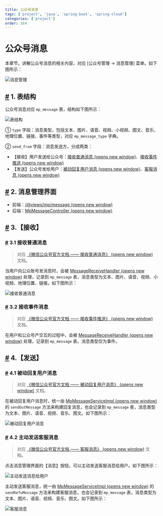 ```yaml
---
title: 公众号消息
tags: ['project', 'java', 'spring-boot', 'spring-cloud']
categories: ['project']
order: 164
---
```

# 公众号消息

本章节，讲解公众号消息的相关内容，对应 [公众号管理 -> 消息管理] 菜单。如下图所示：

 ![消息管理](https://doc.iocoder.cn/img/%E5%85%AC%E4%BC%97%E5%8F%B7%E6%89%8B%E5%86%8C/%E5%85%AC%E4%BC%97%E5%8F%B7%E6%B6%88%E6%81%AF/%E7%95%8C%E9%9D%A2.png)

 ## [#](#_1-表结构) 1. 表结构

 公众号消息对应 `mp_message` 表，结构如下图所示：

 ![表结构](https://doc.iocoder.cn/img/%E5%85%AC%E4%BC%97%E5%8F%B7%E6%89%8B%E5%86%8C/%E5%85%AC%E4%BC%97%E5%8F%B7%E6%B6%88%E6%81%AF/%E8%A1%A8%E7%BB%93%E6%9E%84.png)

 ① `type` 字段：消息类型，包括文本、图片、语音、视频、小视频、图文、音乐、地理位置、链接、事件等类型，对应 `mp_message_type` 字典。

 ② `send_from` 字段：消息发送方，分成两类：

 * 【接收】用户发送给公众号：[接收普通消息  (opens new window)](https://developers.weixin.qq.com/doc/offiaccount/Message_Management/Receiving_standard_messages.html)、[接收事件推送  (opens new window)](https://developers.weixin.qq.com/doc/offiaccount/Message_Management/Receiving_event_pushes.html)
* 【发送】公众号发给用户：[被动回复用户消息  (opens new window)](https://developers.weixin.qq.com/doc/offiaccount/Message_Management/Passive_user_reply_message.html)、[客服消息  (opens new window)](https://developers.weixin.qq.com/doc/offiaccount/Message_Management/Service_Center_messages.html)

 ## [#](#_2-消息管理界面) 2. 消息管理界面

 * 前端：[/@views/mp/message  (opens new window)](https://github.com/yudaocode/yudao-ui-admin-vue2/blob/master/src/views/mp/message/index.vue)
* 后端：[MpMessageController  (opens new window)](https://github.com/YunaiV/ruoyi-vue-pro/blob/master/yudao-module-mp/yudao-module-mp-biz/src/main/java/cn/iocoder/yudao/module/mp/controller/admin/message/MpMessageController.java)

 ## [#](#_3-【接收】) 3.【接收】

 ### [#](#_3-1-接收普通消息) 3.1 接收普通消息

 
> 对应 [《微信公众号官方文档 —— 接收普通消息》  (opens new window)](https://developers.weixin.qq.com/doc/offiaccount/Message_Management/Receiving_standard_messages.html) 文档。

 当用户向公众账号发消息时，会被 [MessageReceiveHandler  (opens new window)](https://github.com/YunaiV/ruoyi-vue-pro/blob/master/yudao-module-mp/yudao-module-mp-biz/src/main/java/cn/iocoder/yudao/module/mp/service/handler/message/MessageReceiveHandler.java) 处理，记录到 `mp_message` 表，消息类型为文本、图片、语音、视频、小视频、地理位置、链接。如下图所示：

 ![接收普通消息](https://doc.iocoder.cn/img/%E5%85%AC%E4%BC%97%E5%8F%B7%E6%89%8B%E5%86%8C/%E5%85%AC%E4%BC%97%E5%8F%B7%E6%B6%88%E6%81%AF/%E6%8E%A5%E6%94%B6%E6%99%AE%E9%80%9A%E6%B6%88%E6%81%AF.png)

 ### [#](#_3-2-接收事件消息) 3.2 接收事件消息

 
> 对应 [《微信公众号官方文档 —— 接收事件推送》  (opens new window)](https://developers.weixin.qq.com/doc/offiaccount/Message_Management/Receiving_event_pushes.html) 文档。

 在用户和公众号产交互的过程中，会被 [MessageReceiveHandler  (opens new window)](https://github.com/YunaiV/ruoyi-vue-pro/blob/master/yudao-module-mp/yudao-module-mp-biz/src/main/java/cn/iocoder/yudao/module/mp/service/handler/message/MessageReceiveHandler.java) 处理，记录到 `mp_message` 表，消息类型仅为事件。

 ## [#](#_4-【发送】) 4.【发送】

 ### [#](#_4-1-被动回复用户消息) 4.1 被动回复用户消息

 
> 对应 [《微信公众号官方文档 —— 被动回复用户消息》  (opens new window)](https://developers.weixin.qq.com/doc/offiaccount/Message_Management/Passive_user_reply_message.html) 文档。

 在被动回复用户消息时，统一由 [MpMessageServiceImpl  (opens new window)](https://github.com/YunaiV/ruoyi-vue-pro/blob/master/yudao-module-mp/yudao-module-mp-biz/src/main/java/cn/iocoder/yudao/module/mp/service/message/MpMessageServiceImpl.java#L85-L104) 的 `sendOutMessage` 方法来构建回复消息，也会记录到 `mp_message` 表，消息类型为文本、图片、语音、视频、音乐、图文。如下图所示：

 ![被动回复用户消息](https://doc.iocoder.cn/img/%E5%85%AC%E4%BC%97%E5%8F%B7%E6%89%8B%E5%86%8C/%E5%85%AC%E4%BC%97%E5%8F%B7%E6%B6%88%E6%81%AF/%E8%A2%AB%E5%8A%A8%E5%9B%9E%E5%A4%8D%E7%94%A8%E6%88%B7%E6%B6%88%E6%81%AF.png)

 ### [#](#_4-2-主动发送客服消息) 4.2 主动发送客服消息

 
> 对应 [《微信公众号官方文档 —— 客服消息》  (opens new window)](https://developers.weixin.qq.com/doc/offiaccount/Message_Management/Service_Center_messages.html) 文档。

 点击消息管理界面的【消息】按钮，可以主动发送客服消息给用户。如下图所示：

 ![主动发送消息给用户](https://doc.iocoder.cn/img/%E5%85%AC%E4%BC%97%E5%8F%B7%E6%89%8B%E5%86%8C/%E5%85%AC%E4%BC%97%E5%8F%B7%E6%B6%88%E6%81%AF/%E4%B8%BB%E5%8A%A8%E5%8F%91%E9%80%81%E6%B6%88%E6%81%AF%E7%BB%99%E7%94%A8%E6%88%B7.png)

 主动发送客服消息，统一由 [MpMessageServiceImpl  (opens new window)](https://github.com/YunaiV/ruoyi-vue-pro/blob/master/yudao-module-mp/yudao-module-mp-biz/src/main/java/cn/iocoder/yudao/module/mp/service/message/MpMessageServiceImpl.java#L106-L130) 的 `sendKefuMessage` 方法来构建客服消息，也会记录到 `mp_message` 表，消息类型为文本、图片、语音、视频、音乐、图文。如下图所示：

 ![客服消息](https://doc.iocoder.cn/img/%E5%85%AC%E4%BC%97%E5%8F%B7%E6%89%8B%E5%86%8C/%E5%85%AC%E4%BC%97%E5%8F%B7%E6%B6%88%E6%81%AF/%E5%AE%A2%E6%9C%8D%E6%B6%88%E6%81%AF.png)

